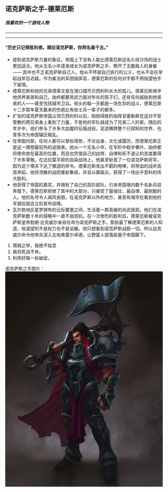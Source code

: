 
##  诺克萨斯之手-德莱厄斯


##### 我喜欢的一个游戏人物





___

---
#### “历史只记得胜利者。顺应诺克萨斯，你将名垂千古。”





+ 提到诺克萨斯力量的象征，帝国上下没有人能比德莱厄斯这名久经沙场的战士更加适合。他从无名小卒逐渐成长为诺克萨斯之手，劈开了无数敌人的身躯 —— 其中也不乏诺克萨斯自己人。他从不怀疑自己执行的公义，也从不会在举起战斧后迟疑。作为崔法利军团指挥官，德莱厄斯的任何对手都不用指望他手下留情。 
+ 德莱厄斯和他的兄弟德莱文是在港口城市贝西利科长大的孤儿。德莱厄斯艰辛地供养弟弟和自己，始终都要用武力面对年长的孩子们，还有任何威胁到他弟弟的人——甚至包括城市卫兵。街头的每一天都是一场生存的战斗，德莱厄斯十二岁那年夏天赢来的伤疤比有些士兵一辈子的都多。
+ 扩张的诺克萨斯帝国占领贝西利科以后，刚刚得胜的指挥官塞勒斯在这对不受管教的两兄弟身上看到了力量，于是他的军队就成为了兄弟二人的家。随后的年岁中，他们参与了许多次血腥的征服战役，足迹横跨整个已探知的世界，也曾多次为帝国镇压叛乱。
+ 在帝国内部，任何人都可以掌权得势，不论出身、文化或履历，而德莱厄斯正是这一理想最狂热的追随者。他从一个无名小卒，在军阶中稳步攀升，始终都将使命放在最高的位置，而且也凭借自己的凶悍、自律和死不退让的态度赢得了许多尊敬。在达拉莫平原的血染战场上，他甚至斩首了一位诺克萨斯将军，因为这个懦夫下达了撤退的命令。德莱厄斯发出不羁的咆哮，将带血的战斧高高举起，他将溃散的战团重新集结，并且以寡敌众，获得了一场出乎意料的伟大胜利。
+ 他获得了帝国的嘉奖，并拥有了自己的高阶部队，引来帝国境内数千名新兵投奔麾下。德莱厄斯拒绝了其中的大部分，只接受了最强壮、最自律、最刚毅的人。他的名号令人闻风丧胆。在诺克萨斯以外的地方，甚至有城市在看到他的军旗后就会立刻宣布投降。
+ 瓦尔筑地区星罗棋布的云际要塞之间，生活着一群高傲的尚武居民。他们在诺克萨斯数十年的侵略中一直不屈顽抗。在一次惨烈的胜利后，德莱厄斯被诺克萨斯皇帝勃朗·达克威尔亲自任命为诺克萨斯之手。那些最了解德莱厄斯的人知道，他渴望的不是权力也不是谄媚，他只想看到诺克萨斯战胜一切。所以达克威尔命令他带兵深入北地弗雷尔卓德，让野蛮人部落臣服于帝国脚下。




1. 懦弱之举，我绝不姑息 
2. 我将死战不休。
3. 利用好每一处破绽。


诺克萨斯之手图片：
![诺克萨斯之手](media/qwer.png)
